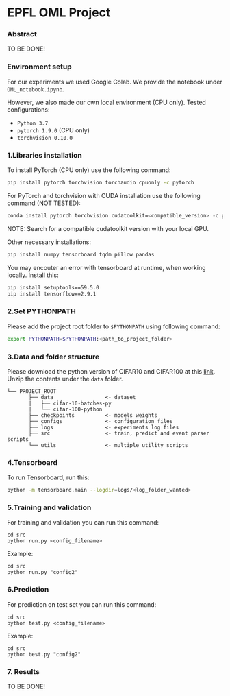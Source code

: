 # EPFL OML Project

### Abstract
TO BE DONE!

### Environment setup
For our experiments we used Google Colab. We provide the notebook under `OML_notebook.ipynb`.

However, we also made our own local environment (CPU only).
Tested configurations: 
* `Python 3.7`
* `pytorch 1.9.0` (CPU only)
* `torchvision 0.10.0`

### 1.Libraries installation
To install PyTorch (CPU only) use the following command:
```bash
pip install pytorch torchvision torchaudio cpuonly -c pytorch
```
For PyTorch and torchvision with CUDA installation use the following command (NOT TESTED):
```bash
conda install pytorch torchvision cudatoolkit=<compatible_version> -c pytorch
```
NOTE: Search for a compatible cudatoolkit version with your local GPU.

Other necessary installations:
```bash
pip install numpy tensorboard tqdm pillow pandas
```

You may encouter an error with tensorboard at runtime, when working locally. Install this:
```bash
pip install setuptools==59.5.0
pip install tensorflow==2.9.1
```

### 2.Set PYTHONPATH
Please add the project root folder to `$PYTHONPATH` using following command:
```bash
export PYTHONPATH=$PYTHONPATH:<path_to_project_folder>
```

### 3.Data and folder structure
Please download the python version of CIFAR10 and CIFAR100 at this [link](https://www.cs.toronto.edu/~kriz/cifar.html).
Unzip the contents under the `data` folder.
```
└── PROJECT_ROOT
       ├── data                 <- dataset
       |   ├── cifar-10-batches-py
       |   └── cifar-100-python
       ├── checkpoints          <- models weights    
       ├── configs              <- configuration files
       ├── logs                 <- experiments log files
       ├── src                  <- train, predict and event parser scripts
       └── utils                <- multiple utility scripts
```

### 4.Tensorboard
To run Tensorboard, run this:
```bash
python -m tensorboard.main --logdir=logs/<log_folder_wanted>
```

### 5.Training and validation
For training and validation you can run this command:
```shell script
cd src
python run.py <config_filename>
```
Example:
```shell script
cd src
python run.py "config2"
```

### 6.Prediction
For prediction on test set you can run this command:
```shell script
cd src
python test.py <config_filename>
```
Example:
```shell script
cd src
python test.py "config2"
```

### 7. Results
TO BE DONE!



